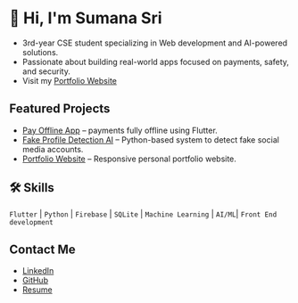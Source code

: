 # 👋 Hi, I'm Sumana Sri

-  3rd-year CSE student specializing in Web development and AI-powered solutions.
-  Passionate about building real-world apps focused on payments, safety, and security.
-  Visit my [Portfolio Website](https://sumanaportfolio.netlify.app/)

##  Featured Projects
- [Pay Offline App](https://github.com/MannemSumanaSri/pay_offline) – payments fully offline using Flutter.
- [Fake Profile Detection AI](https://github.com/MannemSumanaSri/fake-profile-detector-ANN) – Python-based system to detect fake social media accounts.
- [Portfolio Website](https://github.com/MannemSumanaSri/sumana-sri-portfolio-site) – Responsive personal portfolio website.

## 🛠 Skills
`Flutter` | `Python` | `Firebase` | `SQLite` | `Machine Learning` | `AI/ML`| `Front End development`

##  Contact Me
- [LinkedIn](https://www.linkedin.com/in/sumana-sri-227b53308)
- [GitHub](https://github.com/MannemSumanaSri)
- [Resume](https://drive.google.com/file/d/1H4InMabUzGvDOpkPHPkHmlQJt8R8t6sa/view?usp=drive_link)

